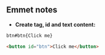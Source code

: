 ## Emmet notes
- **Create tag, id and text content:**
```sh
btn#btn{Click me}
```
```html
<button id="btn">Click me</button>
```